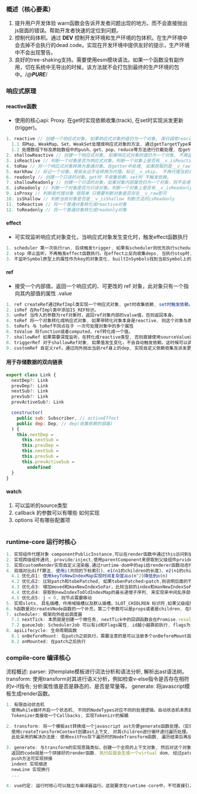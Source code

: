 ### 概述（核心要素）
1. 提升用户开发体验 warn函数会告诉开发者问题出现的地方。而不会直接抛出js层面的错误。帮助开发者快速的定位到问题。
2. 控制代码体积。通过 __DEV__ 控制开发环境和生产环境的包体积。在生产环境中会去掉不会执行的dead code。实现在开发环境中提供友好的提示，生产环境中不会出现警告。
3. 良好的tree-shaking支持。需要使用esm模块语法。如果一个函数没有副作用，切在系统中无导出的时候，该方法就不会打包到最终的生产环境的包中。/*@__PURE__*/

### 响应式原理

#### reactive函数

- 使用的核心api: Proxy. 在get时实现依赖收集(track), 在set时实现派发更新(trigger)。

```js
1. reactive // 创建一个响应式对象, 如果响应式对象的值仍为一个对象, 递归调用reacitve方法。get时 收集effect, set时 触发依赖。
  1.1 将Map、WeakMap、Set、WeakSet处理成响应式对象的方法, 通过getTargetType来分别处理, collectionHandlers中为具体处理方式. 将get方法中的target进行拦截处理,可实现对target上面的set、has、add、delete等方法进行拦截
  1.2 处理数组下标及原始数组中的push、get、pop、reduce等方法进行拦截处理, 在get中收集依赖, 将收集依赖的key标记为ARRAY_ITERATE_KEY, 在通过下标修改array中元素的时候, trigger当前key, 触发依赖。
2. shallowReactive // 创建一个响应式对象, 如果响应式对象的值仍为一个对象, 不再监听对象内部属性的变化. 可作为性能优化的点。
3. isReactive // 判断一个对象是否为响应式对象。判断一个对象上是否有__v_isReactive, 触发getter则返回true 反之为false
4. toRaw // 将一个响应式对象转换为普通对象。在getter中处理, 如果获取的是__v_raw, 则直接返回target, 不再代理当前对象。
5. markRaw // 标记一个对象，使其永远不会转换为代理。标记__v_skip， 不再代理当前对象.
6. readonly // 创建一个只读的对象。get时 不收集依赖，set时 不触发依赖。
7. shallowReadonly // 创建一个只读的对象，如果对象内部属性仍为一个对象，则不会递归处理。
8. isReadonly // 判断一个对象是否为只读对象。判断一个对象上是否有__v_isReadonly, 触发getter则返回true 反之为false
9. isProxy // 判断是代理对象 很简单 只需要判断对象是否存在__v_raw即可
10. isShallow // 判断当前对象是否是__v_isShallow 判断方法同isReadonly
11. toReactive // 将一个普通对象转化成reactive对象
12. toReadonly // 将一个普通对象转化成readonly对象
```

#### effect

- 可实现监听响应式对象变化，当响应式对象发生变化时，触发effect函数执行

```js
1. scheduler 第一次执行run, 后续触发trigger, 如果有scheduler则优先执行scheduler, 否则执行run。(调度函数)
2. stop 停止监听，不再触发effect函数执行。在effect上反向收集deps, 当执行stop时, 通过effect找到Dep上面的clean方法, 清除targetMap中的当前target。
3. 不监听Symbol原型上的属性作为key的对象变化, builtInSymbols找到当前Symbol上的所有属性名
```

#### ref

- 接受一个内部值，返回一个响应式的、可更改的 ref 对象，此对象只有一个指向其内部值的属性 .value

```js
1. ref createRef通过RefImpl类实现一个响应式对象, get时收集依赖, set时触发依赖。(通过调用Dep里面的trigger、track方法). computed和watch都深度依赖这个函数。
2. isRef 在RefImpl类中添加IS_REF标识。
3. unRef 当传入的参数为ref对象时，返回ref对象内部的value值，否则返回本身。
4. toRef 将一个对象转化成响应式对象, 如果带转化对象本身是reactive, 则这个对象与原本的对象变化保持一致。参数可以是对象ObjectRefImpl保持原来对象的响应式 或者函数 GetterRefImpl 不可编辑
5. toRefs 与 toRef不同点在于 一次可处理对象中的多个属性
6. toValue 将function或者computed、ref转化成一个值。
7. shallowRef 如果需要深度监听，在转化成reactive类型, 否则直接使用sourceValue进行监听
8. triggerRef 对于shallowRef对象, 如果值发生变化，不会自动触发依赖。这时候可以调用triggerRef手动触发依赖。触发当前ref身上dep。
9. customRef 自定义ref。通过向外抛出当前ref身上的dep, 实现自定义依赖收集及派发更新过程。vueuse中refAutoReset就是基于当前api实现
```

#### 用于存储数据的双向链表
```js
export class Link {
  nextDep?: Link
  prevDep?: Link
  nextSub?: Link
  prevSub?: Link
  prevActiveSub?: Link

  constructor(
    public sub: Subscriber, // activeEffect
    public dep: Dep, // dep(收集依赖的容器)
  ) {
    this.nextDep =
      this.nextSub =
      this.prevDep =
      this.nextSub =
      this.prevSub =
      this.prevActiveSub =
        undefined
  }
}
```

#### watch
1. 可以监听的source类型
2. callback 的参数可以有哪些 如何实现
3. options 可有哪些配置项
```js

```

### runtime-core 运行时核心

```js
1. 实现组件代理对象 componentPublicInstance,可以在render函数中通过this访问到$el, $props, $slots等
2. 实现跨级组件通讯, provide/inject,使用parentComponent来获取到父级组件prvides提供的属性, 利用原型链的思想
3. 实现customRender实现自定义渲染器,通过runtime-dom中的api给renderer函数动态传参, 从而实现可在不同平台使用runtime-core中的逻辑，纯js逻辑
4. 双端对比diff算法, 使用i(共同的下标索引)、e1(n1的children的长度)、e2(n1的children的长度)，来动态锁定中间乱序的部分
  4.1 优化点1: 使用keyToNewIndexMap实现时间复杂度从o(n^2)降低到o(n)
  4.2 优化点2: 比较patch和tobePatched, 如果tobenPatched>patch,则说明后面的节点是需要删除的，无需继续比较了
  4.3 优化点3: 增加moved和maxNewIndexSoFar，比较当前的index和maxNewIndexSoFar， 如果maxNewIndexSoFar>index，说明当前节点需要移动，否则不需要移动。
  4.4 优化点4: 获取到newIndexToOldIndexMap的最长递增子序列, 来实现来中间乱序部分的移动
  4.5 优化点5: j < 0, 则节点需要移动
5. 实现slots, 具名插槽、作用域插槽以及默认插槽。SLOT_CHIDLREN 标识符,如果父级组件的是一个STATEFUL_COMPONENT，children是一个object类型，则认为是一个slot, renderSlot可处理具体内容
6. h函数是对createVNode函数的一个补充，第二个参数可以是props或者是children, 在h函数中已对其进行处理。另外，h函数的参数可以大于3个,从第三个参数开始，后续的参数都认为是children。
7. scheduler: 框架向外给出调度器
  7.1 nextTick: 本质就是创建一个微任务, nextTick中的回调函数会在Promise.resolve中执行 
  7.2 queueJob: SchedulerJob 可以有id和Flags属性, id越小越靠前执行, flags为pre的先执行.寻找job的插入位置时findInsertionIndex用到二分查找。
8. apiLifecycle: 生命周期函数
  8.1 onBeforeMount: 在patch之前执行，需要注意的是可以注册多个onBeforeMount函数，使用invokeArrayFns来依次执行。
  8.2 onMounted: 在patch之后执行
```


### compile-core 编译核心
  流程概述: 
    parser: 对template模板进行词法分析和语法分析, 解析出ast语法树。
    transform: 使用transform对其进行语义分析，例如检查v-else指令是否存在相符的v-if指令; 分析属性值是否是静态的、是否是常量等。
    generate: 将javascript模板生成render函数。

```js
1. 有限自动状态机
  使用while循环开启一个状态机, 不同的NodeTypes对应不同的处理逻辑。自动状态机本质就是对字符串中不同类型进行处理，生成一个ast树
  Tokenizer类接收一个Callbacks, 实现Tokenizr的解耦

2. transform: 将一个模板ast转换成一个javascript ast方便generate函数处理。（实现解耦节点的访问和操作，设计了插件化架构）
  使用createTransformContext创建ast上下文, 对其children进行循环递归遍历处理。需要注意的是 在前端领域往往需要根据子节点的情况来决定当前节点如何转换。即要求父节点的转换操作需要其所有自节点全部转换后才进行。
  此处采用的解决办法是: 使用exitFns存下遍历时的NodeTransform函数, 遍历结束后再反向执行exitFns中的函数。

3. generate: 与transform的实现思路类似，创建一个全局的上下文对象, 然后对这个对象进行操作
  返回的code就是一个拼接好的render函数. 执行后就会生成一个virtual dom, 经过patch会生成真实dom挂载到父节点上
  push方法可实现拼接
  indent 实现缩进
  newLine 实现换行
  ...

4. vue约定: 运行时核心可以独立与编译器运行。这就要求在runtime-core中，不可直接引入compiler-core中的内容。采用的解决方法是，在vue主包中定义一个方法compileToFunction,运行时核心中定义registerRuntimeCompiler方法, 在运行时核心中finishComponentSetup时判断是否有当前compiler, 就调用编译器返回的render函数。需要注意的是render函数比编译器返回的render函数优先级要高！
```


